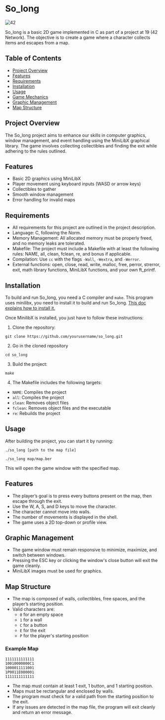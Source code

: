 # So_long
![42](https://img.shields.io/badge/School-42-black?style=flat-square&logo=42)

So_long is a basic 2D game implemented in C as part of a project at 19 (42 Network). The objective is to create a game where a character collects items and escapes from a map. 

## Table of Contents

- [Project Overview](#project-overview)
- [Features](#features)
- [Requirements](#requirements)
- [Installation](#installation)
- [Usage](#usage)
- [Game Mechanics](#game-mechanics)
- [Graphic Management](#graphic-management)
- [Map Structure](#map-structure)

## Project Overview

The So_long project aims to enhance our skills in computer graphics, window management, and event handling using the MiniLibX graphical library. The game involves collecting collectibles and finding the exit while adhering to the rules outlined.

## Features

- Basic 2D graphics using MiniLibX
- Player movement using keyboard inputs (WASD or arrow keys)
- Collectibles to gather
- Smooth window management
- Error handling for invalid maps

## Requirements

- All requirements for this project are outlined in the project description.
- Language: C, following the Norm.
- Memory Management: All allocated memory must be properly freed, and no memory leaks are tolerated.
- Makefile: The project must include a Makefile with at least the following rules: NAME, all, clean, fclean, re, and bonus if applicable.
- Compilation: Use `cc` with the flags `-Wall`, `-Wextra`, and `-Werror`.
- External functions: open, close, read, write, malloc, free, perror, strerror, exit, math library functions, MiniLibX functions, and your own ft_printf.

## Installation

To build and run So_long, you need a C compiler and `make`. This program uses minilibx, you need to install it to build and run So_long. [This doc explains how to install it.](https://harm-smits.github.io/42docs/libs/minilibx/getting_started.html)

Once MinilibX is installed, you just have to follow these instructions:

1. Clone the repository:
```
git clone https://github.com/yourusername/so_long.git
```
2. Go in the cloned repository
```
cd so_long
```
3. Build the project:
```
make
```
4. The Makefile includes the following targets:
- `NAME`: Compiles the project
- `all`: Compiles the project
- `clean`: Removes object files
- `fclean`: Removes object files and the executable
- `re`: Rebuilds the project

## Usage

After building the project, you can start it by running:
```
./so_long [path to the map file]
```
```
./so_long map/map.ber
```
This will open the game window with the specified map.

## Features

- The player’s goal is to press every buttons present on the map, then escape through the exit.
- Use the W, A, S, and D keys to move the character.
- The character cannot move into walls.
- The number of movements is displayed in the shell.
- The game uses a 2D top-down or profile view.

## Graphic Management

- The game window must remain responsive to minimize, maximize, and switch between windows.
- Pressing the ESC key or clicking the window's close button will exit the game cleanly.
- MiniLibX images must be used for graphics.

## Map Structure

- The map is composed of walls, collectibles, free spaces, and the player’s starting position.
- Valid characters are: 
  - `0` for an empty space
  - `1` for a wall
  - `C` for a button
  - `E` for the exit
  - `P` for the player's starting position

### Example Map
```
1111111111111
10010000000C1
1000011111001
1P0011E000001
1111111111111
```


- The map must contain at least 1 exit, 1 button, and 1 starting position.
- Maps must be rectangular and enclosed by walls.
- The program must check for a valid path from the starting position to the exit.
- If any issues are detected in the map file, the program will exit cleanly and return an error message.

